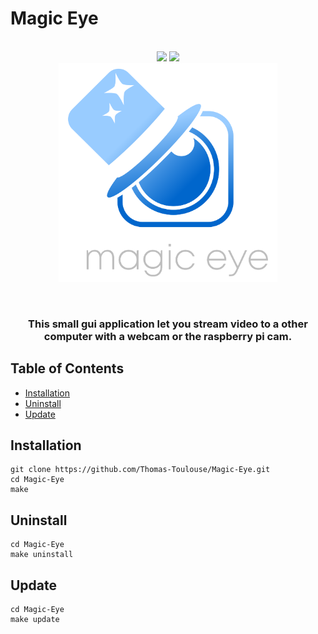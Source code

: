 # Magic Eye
<p align="center">
  <br>
  <img src="https://img.shields.io/badge/Lead Dev-Thomas-blue">
  <img src="https://img.shields.io/badge/Os-Linux-brightgreen">
  <br>
  <img src=".asset/magiceyeGit.png" width="350" title="hover text">
</p>
<br>
<h3 align="center">
<p>This small gui application let you stream video to a other computer with a webcam or the raspberry pi cam. </p>
</h3>


## Table of Contents

- [Installation](#installation)
- [Uninstall](#uninstall)
- [Update](#update)

## Installation
```
git clone https://github.com/Thomas-Toulouse/Magic-Eye.git
cd Magic-Eye
make
```
## Uninstall
```
cd Magic-Eye
make uninstall
```
## Update
```
cd Magic-Eye
make update
```
